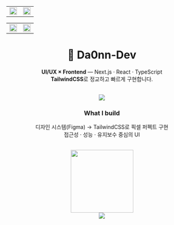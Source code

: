 <table>
  <tr>
    <td><img src="https://encrypted-tbn0.gstatic.com/images?q=tbn:ANd9GcRKdCzb86OancLSnkspXJ7gtUiSk_ZtI7QDviUfy0W_EdpmUJrcUVc1iDyXngtbUeY3wqU&usqp=CAU" width="100%"/></td>
    <td><img src="https://img1.daumcdn.net/thumb/R1280x0.fjpg/?fname=http://t1.daumcdn.net/brunch/service/user/fbLK/image/iuHlQGOkO5Qb3a7bIC6QCBpTWqw.jpg" width="100%"/></td>
  </tr>
</table>
<table>
  <tr>
    <td><img src="https://mblogthumb-phinf.pstatic.net/MjAyNTA5MjJfMTM2/MDAxNzU4NTQ2ODEyMTM2.05ulsUvh-_lsrgqjlxRVkn34iaMdrNaBiEe6YvKqm8Yg.cGYYEzEaW3FLJ13rsPkbprMyr--c_ynu4dlCugTzDa4g.PNG/1.png?type=w800" width="100%"/></td>
    <td><img src="https://i.namu.wiki/i/WQ_xd3bMy_DsULPsQNgDq-FPZ9hJGMG2l-UclW-1TOkw0AM8vr3DRuiEBwCyq0YquFyOPHnnfmL0yuYs9iowDw.webp" width="100%"/></td>
  </tr>
</table>
<div align="center">

# 👋 Da0nn-Dev  
**UI/UX × Frontend** — Next.js · React · TypeScript  
**TailwindCSS**로 정교하고 빠르게 구현합니다.

<br/>

<img src="https://skillicons.dev/icons?i=figma,nextjs,react,typescript,tailwind,javascript,html,css,git,github,vscode" />

<br/>

### What I build
디자인 시스템(Figma) → TailwindCSS로 픽셀 퍼펙트 구현  
접근성 · 성능 · 유지보수 중심의 UI

<br/>

<img src="https://github-readme-stats.vercel.app/api?username=Da0nn-Dev&show_icons=true&theme=tokyonight&hide_border=true" height="165"/>

<br/>

<a href="https://github.com/Da0nn-Dev">
  <img src="https://img.shields.io/badge/GitHub-121212?style=flat-square&logo=github&logoColor=white" />
</a>

</div>
